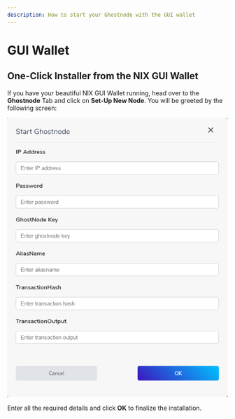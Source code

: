 ```yaml
---
description: How to start your Ghostnode with the GUI wallet
---
```


# GUI Wallet

## One-Click Installer from the NIX GUI Wallet

If you have your beautiful NIX GUI Wallet running, head over to the **Ghostnode** Tab and click on **Set-Up New Node**. You will be greeted by the following screen:

![Ghostnode Setup Screen](../../../.gitbook/assets/nix_wallet_2019-03-27_09-23-41.png)

Enter all the required details and click **OK** to finalize the installation.

